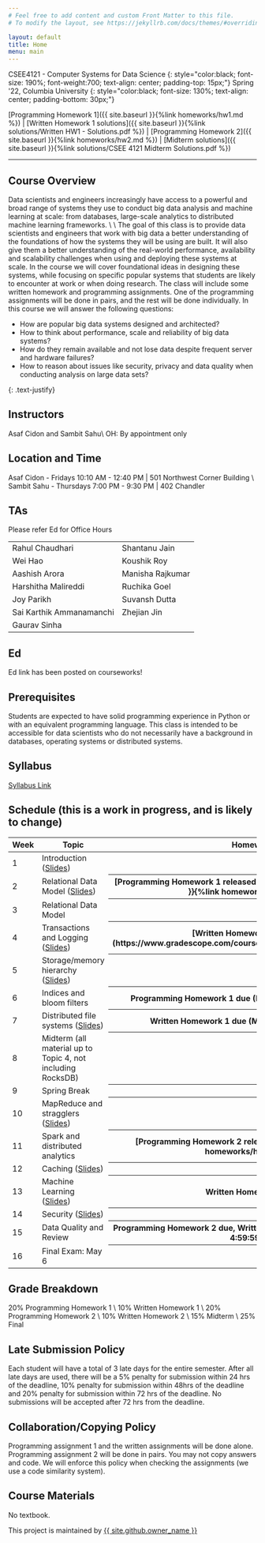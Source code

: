 ```yaml
---
# Feel free to add content and custom Front Matter to this file.
# To modify the layout, see https://jekyllrb.com/docs/themes/#overriding-theme-defaults

layout: default
title: Home
menu: main
---
```


CSEE4121 - Computer Systems for Data Science 
{: style="color:black; font-size: 190%; font-weight:700; text-align: center; padding-top: 15px;"}
Spring '22, Columbia University
{: style="color:black; font-size: 130%; text-align: center; padding-bottom: 30px;"}

[Programming Homework 1]({{ site.baseurl }}{%link homeworks/hw1.md %}) | 
[Written Homework 1 solutions]({{ site.baseurl }}{%link solutions/Written HW1 - Solutions.pdf %}) |
[Programming Homework 2]({{ site.baseurl }}{%link homeworks/hw2.md %}) |
[Midterm solutions]({{ site.baseurl }}{%link solutions/CSEE 4121 Midterm Solutions.pdf %})

----

## Course Overview
Data scientists and engineers increasingly have access to a powerful and broad range of systems
they use to conduct big data analysis and machine learning at scale: from databases, large-scale
analytics to distributed machine learning frameworks. \\
\\
The goal of this class is to provide data scientists and engineers that work with big data a better
understanding of the foundations of how the systems they will be using are built. It will also
give them a better understanding of the real-world performance, availability and scalability
challenges when using and deploying these systems at scale. In the course we will cover
foundational ideas in designing these systems, while focusing on specific popular systems that
students are likely to encounter at work or when doing research. The class will include some
written homework and programming assignments. One of the programming assignments will be
done in pairs, and the rest will be done individually.
In this course we will answer the following questions:
<ul>
  <li>How are popular big data systems designed and architected?</li>
  <li>How to think about performance, scale and reliability of big data systems?</li>
  <li>How do they remain available and not lose data despite frequent server and
hardware failures?</li>
  <li>How to reason about issues like security, privacy and data quality when
conducting analysis on large data sets?</li>
</ul>
{: .text-justify}

## Instructors
 Asaf Cidon and Sambit Sahu\\
OH: By appointment only

## Location and Time
Asaf Cidon - Fridays 10:10 AM - 12:40 PM | 501 Northwest Corner Building \\
Sambit Sahu - Thursdays 7:00 PM - 9:30 PM | 402 Chandler

## TAs
<p>Please refer Ed for Office Hours</p>
<table>
  <tr>
    <td>Rahul Chaudhari</td>
    <td>Shantanu Jain</td>
  </tr>
  <tr>
    <td>Wei Hao</td>
    <td>Koushik Roy</td>
  </tr>
  <tr>
    <td>Aashish Arora</td>
    <td>Manisha Rajkumar</td>
  </tr>
  <tr>
    <td>Harshitha Malireddi</td>
    <td>Ruchika Goel</td>
  </tr>
  <tr>
    <td>Joy Parikh</td>
    <td>Suvansh Dutta</td>
  </tr>
  <tr>
    <td>Sai Karthik Ammanamanchi</td>
    <td>Zhejian Jin</td>
  </tr>
    <tr>
    <td>Gaurav Sinha</td>
  </tr>
</table> 

## Ed
Ed link has been posted on courseworks!

## Prerequisites
Students are expected to have solid programming experience in Python or with an equivalent programming language. This class is intended to be accessible for data scientists who do not necessarily have a background in databases, operating systems or distributed systems.

## Syllabus
<a href="https://www.dropbox.com/s/aukg1i77k75dz3n/Syllabus%20for%20Computer%20Systems%20for%20Data%20Science.pdf?dl=0">Syllabus Link</a>

## Schedule (this is a work in progress, and is likely to change)
<table>
<colgroup>
<col width="33%" />
<col width="45%" />
<col width="22%" />
</colgroup>
<thead>
<tr class="header">
<th>Week</th>
<th>Topic</th>
<th>Homework</th>
</tr>
</thead>
<tbody>
<tr>
<td markdown="span">1</td>
<td markdown="span">Introduction (<a href="https://www.dropbox.com/s/evzk4lv8hh9sxt5/Topic%201%20-%20intro%20and%20rules%20of%20thumb.pdf?dl=0">Slides</a>)</td>
<th></th>
</tr>
<tr>
<td markdown="span">2</td>
<td markdown="span">Relational Data Model (<a href="https://www.dropbox.com/s/z1vvm34hhwq1csj/Topic%202%20-%20relational%20model.pdf?dl=0">Slides</a>)</td>
<th markdown="1">[Programming Homework 1 released (February 1, 2022)]({{ site.baseurl }}{%link homeworks/hw1.md %})</th>
</tr>
<tr>
<td markdown="span">3</td>
<td markdown="span">Relational Data Model</td>
<th></th>
</tr>
<tr>
<td markdown="span">4</td>
<td markdown="span">Transactions and Logging (<a href="https://www.dropbox.com/s/oajai8bm781wiv0/Topic%203%20-%20transactions%20and%20ACID.pdf?dl=0">Slides</a>)</td>
<th markdown="1">[Written Homework 1 released](https://www.gradescope.com/courses/344914/assignments/1882712)</th>
</tr>
<tr>
<td markdown="span">5</td>
<td markdown="span">Storage/memory hierarchy (<a href="https://www.dropbox.com/s/aiy5rlmuz8xcpwd/Topic%204%20-%20single%20DB%20architecture.pdf?dl=0">Slides</a>)</td>
<th></th>
</tr>
<tr>
<td markdown="span">6</td>
<td markdown="span"> Indices and bloom filters</td>
<th markdown="1">Programming Homework 1 due (February 25, 2022 4:59:59PM)</th>
</tr>
<tr>
<td markdown="span">7</td>
<td markdown="span">Distributed file systems (<a href="https://www.dropbox.com/s/q3hloco1elfgek9/Topic%205%20-%20Distributed%20File%20Systems%20and%20Databases.pdf?dl=0">Slides</a>)</td>
<th markdown="1">Written Homework 1 due (March 6, 2022 4:59:59PM)</th>
<th></th>
</tr>
<tr>
<td markdown="span">8</td>
<td markdown="span">Midterm (all material up to Topic 4, not including RocksDB)</td>
<th></th>
</tr>
<tr>
<td markdown="span">9</td>
<td markdown="span">Spring Break</td>
<th></th>
</tr>
<tr>
<td markdown="span">10</td>
<td markdown="span">MapReduce and stragglers (<a href="https://www.dropbox.com/s/o5uwaa3fo8tv9ch/Topic%206%20-%20MapReduce%20and%20Spark.pdf?dl=0">Slides</a>)</td>
<th></th>
</tr>
<tr>
<td markdown="span">11</td>
<td markdown="span">Spark and distributed analytics</td>
<th markdown="1">[Programming Homework 2 released]({{ site.baseurl }}{%link homeworks/hw2.md %})</th>
</tr>
<tr>
<td markdown="span">12</td>
<td markdown="span">Caching (<a href="https://www.dropbox.com/s/5sggarpl2kx1oxn/Topic%207%20-%20Caching.pdf?dl=0">Slides</a>)</td>
<th></th>
</tr>
<tr>
<td markdown="span">13</td>
<td markdown="span">Machine Learning (<a href="https://www.dropbox.com/s/ub35qceqpbo7c31/Topic%208%20-%20Systems%20for%20Machine%20Learning.pdf?dl=0">Slides</a>)</td>
<th markdown="1">Written Homework 2 out</th>
<th></th>
</tr>
<tr>
<td markdown="span">14</td>
<td markdown="span">Security (<a href="https://www.dropbox.com/s/9rz9n9gvhw2iajq/Topic%209%20-%20Data%20Security%20and%20Compliance.pdf?dl=0">Slides</a>)</td>
<th></th>
</tr>
<tr>
<td markdown="span">15</td>
<td markdown="span">Data Quality and Review</td>
<th markdown="1">Programming Homework 2 due, Written Homework 2 due(April 29, 2022 4:59:59PM)</th>
</tr>
<tr>
<td markdown="span">16</td>
<td markdown="span">Final Exam: May 6</td>
<th></th>
</tr>
</tbody>
</table>

## Grade Breakdown
20% Programming Homework 1 \\
10% Written Homework 1 \\
20% Programming Homework 2 \\
10% Written Homework 2 \\
15% Midterm \\
25% Final

## Late Submission Policy
Each student will have a total of 3 late days for the entire semester. After all late days are used, there will be a 5% penalty for submission within 24 hrs of the deadline, 10% penalty for submission within 48hrs of the deadline and 20% penalty for submission within 72 hrs of the deadline. No submissions will be accepted after 72 hrs from the deadline.

## Collaboration/Copying Policy
Programming assignment 1 and the written assignments will be done alone. Programming assignment 2 will be done in pairs. You may not copy answers and code. We will enforce this policy when checking the assignments (we use a code similarity system).

## Course Materials
No textbook.

<p>This project is maintained by <a href="{{ site.github.owner_url }}">{{ site.github.owner_name }}</a></p>
